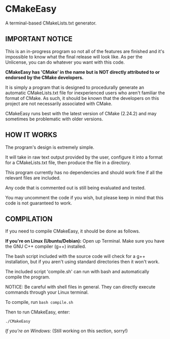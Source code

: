 # CMakeEasy
A terminal-based CMakeLists.txt generator.

IMPORTANT NOTICE
----------------

This is an in-progress program so not all of the features are finished and it's impossible to know what the final release will look like.
As per the Unlicense, you can do whatever you want with this code.

**CMakeEasy has 'CMake' in the name but is NOT directly attributed to or endorsed by the CMake developers.**

It is simply a program that is designed to procedurally generate an automatic CMakeLists.txt file for inexperienced users who aren't familiar the format of CMake. As such, it should be known that the developers on this project are not necessarily associated with CMake.

CMakeEasy runs best with the latest version of CMake (2.24.2) and may sometimes be problematic with older versions.

HOW IT WORKS
------------

The program's design is extremely simple.

It will take in raw text output provided by the user, configure it into a format for a CMakeLists.txt file, then produce the file in a directory.

This program currently has no dependencies and should work fine if all the relevant files are included.

Any code that is commented out is still being evaluated and tested.

You may uncomment the code if you wish, but please keep in mind that this code is not guaranteed to work.

COMPILATION
-----------

If you need to compile CMakeEasy, it should be done as follows.

**If you're on Linux (Ubuntu/Debian):**
Open up Terminal.
Make sure you have the GNU C++ compiler (g++) installed.

The bash script included with the source code will check for a g++ installation, but if you aren't using standard directories then it won't work.

The included script 'compile.sh' can run with bash and automatically compile the program.

NOTICE: Be careful with shell files in general.
They can directly execute commands through your Linux terminal.

To compile, run `bash compile.sh`

Then to run CMakeEasy, enter:

`./CMakeEasy`

*If you're on Windows:*
(Still working on this section, sorry!)
